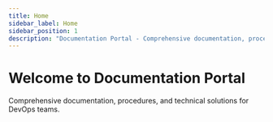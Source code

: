 ```yaml
---
title: Home
sidebar_label: Home
sidebar_position: 1
description: "Documentation Portal - Comprehensive documentation, procedures, and technical solutions for DevOps teams."
---
```


# Welcome to Documentation Portal

Comprehensive documentation, procedures, and technical solutions for DevOps teams.